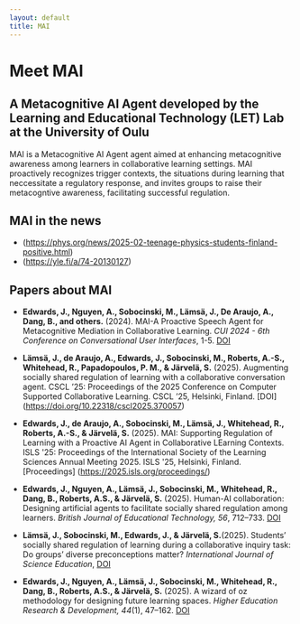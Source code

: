```yaml
---
layout: default
title: MAI
---
```


# Meet MAI 
## A Metacognitive AI Agent developed by the Learning and Educational Technology (LET) Lab at the University of Oulu
MAI is a Metacognitive AI Agent agent aimed at enhancing metacognitive awareness among learners in collaborative learning settings. MAI proactively recognizes trigger contexts, the situations during learning that neccessitate a regulatory response, and invites groups to raise their metacogntive awareness, facilitating successful regulation.

## MAI in the news
- (https://phys.org/news/2025-02-teenage-physics-students-finland-positive.html)
- (https://yle.fi/a/74-20130127)


## Papers about MAI

- **Edwards, J., Nguyen, A., Sobocinski, M., Lämsä, J., De Araujo, A., Dang, B., and others.** (2024). MAI-A Proactive Speech Agent for Metacognitive Mediation in Collaborative Learning. *CUI 2024 - 6th Conference on Conversational User Interfaces*, 1-5. [DOI](https://doi.org/10.1145/3640794.3665585)

- **Lämsä, J., de Araujo, A., Edwards, J., Sobocinski, M., Roberts, A.-S., Whitehead, R., Papadopoulos, P. M., & Järvelä, S.** (2025). Augmenting socially shared regulation of learning with a collaborative conversation agent. CSCL ’25: Proceedings of the 2025 Conference on Computer Supported Collaborative Learning. CSCL ’25, Helsinki, Finland.  [DOI] (https://doi.org/10.22318/cscl2025.370057)

- **Edwards, J., de Araujo, A., Sobocinski, M., Lämsä, J., Whitehead, R., Roberts, A.-S., & Järvelä, S.** (2025). MAI: Supporting Regulation of Learning with a Proactive AI Agent in Collaborative LEarning Contexts. ISLS '25: Proceedings of the International Society of the Learning Sciences Annual Meeting 2025. ISLS '25, Helsinki, Finland. [Proceedings] (https://2025.isls.org/proceedings/)

- **Edwards, J., Nguyen, A., Lämsä, J., Sobocinski, M., Whitehead, R., Dang, B., Roberts, A.S., & Järvelä, S.** (2025). Human-AI collaboration: Designing artificial agents to facilitate socially shared regulation among learners. *British Journal of Educational Technology, 56*, 712–733. [DOI](https://doi.org/10.1111/bjet.13534)

- **Lämsä, J., Sobocinski, M., Edwards, J., & Järvelä, S.**(2025). Students’ socially shared regulation of learning during a collaborative inquiry task: Do groups’ diverse preconceptions matter? *International Journal of Science Education*, [DOI](https://doi.org/10.1080/09500693.2025.2504642)


- **Edwards, J., Nguyen, A., Lämsä, J., Sobocinski, M., Whitehead, R., Dang, B., Roberts, A.S., & Järvelä, S.** (2025). A wizard of oz methodology for designing future learning spaces. *Higher Education Research & Development, 44*(1), 47–162. [DOI](https://doi.org/10.1080/07294360.2024.2429433)




